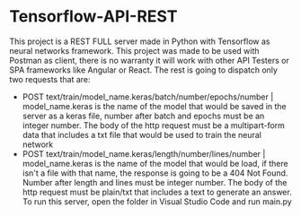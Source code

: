 # Tensorflow-API-REST
This project is a REST FULL server made in Python with Tensorflow as neural networks framework. This project was made to be used with Postman as client, there is no warranty it will work with other API Testers or SPA frameworks like Angular or React. The rest is going to dispatch only two requests that are:
- POST text/train/model_name.keras/batch/number/epochs/number | model_name.keras is the name of the model that would be saved in the server as a keras file, number after batch and epochs must be an integer number. The body of the http request must be a multipart-form data that includes a txt file that would be used to train the neural network
- POST text/train/model_name.keras/length/number/lines/number | model_name.keras is the name of the model that would be load, if there isn't a file with that name, the response is going to be a 404 Not Found. Number after length and lines must be integer number. The body of the http request must be plain/txt that includes a text to generate an answer.
To run this server, open the folder in Visual Studio Code and run main.py
